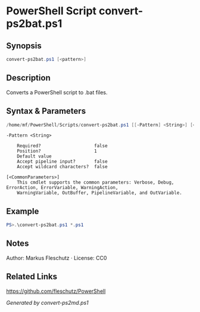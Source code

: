 # PowerShell Script convert-ps2bat.ps1

## Synopsis
```powershell
convert-ps2bat.ps1 [<pattern>]
```

## Description
Converts a PowerShell script to .bat files.

## Syntax & Parameters
```powershell
/home/mf/PowerShell/Scripts/convert-ps2bat.ps1 [[-Pattern] <String>] [<CommonParameters>]
```

```
-Pattern <String>
    
    Required?                    false
    Position?                    1
    Default value                
    Accept pipeline input?       false
    Accept wildcard characters?  false
```

```
[<CommonParameters>]
    This cmdlet supports the common parameters: Verbose, Debug, ErrorAction, ErrorVariable, WarningAction, 
    WarningVariable, OutBuffer, PipelineVariable, and OutVariable.
```

## Example
```powershell
PS>.\convert-ps2bat.ps1 *.ps1
```


## Notes
Author: Markus Fleschutz · License: CC0

## Related Links
https://github.com/fleschutz/PowerShell

*Generated by convert-ps2md.ps1*
